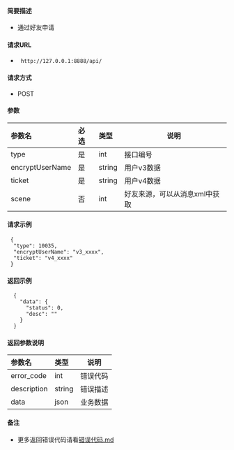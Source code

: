 
#### 简要描述

- 通过好友申请

#### 请求URL
- ` http://127.0.0.1:8888/api/`
  
#### 请求方式
- POST 

#### 参数

| 参数名             | 必选 | 类型     | 说明               |   
|:----------------|:---|:-------|------------------|   
| type            | 是  | int    | 接口编号             |   
| encryptUserName | 是  | string | 用户v3数据           |   
| ticket          | 是  | string | 用户v4数据           |   
| scene           | 否  | int    | 好友来源，可以从消息xml中获取 |   

#### 请求示例

```
 {
  "type": 10035,
  "encryptUserName": "v3_xxxx",
  "ticket": "v4_xxxx"
 } 
```

#### 返回示例 

``` 
  {
    "data": {
      "status": 0,
      "desc": ""
    }
  }
```

#### 返回参数说明 

| 参数名         | 类型     | 说明   |   
|:------------|:-------|------|   
| error_code  | int    | 错误代码 |   
| description | string | 错误描述 |   
| data        | json   | 业务数据 |   

#### 备注 

- 更多返回错误代码请看[错误代码.md](../错误代码.md)






